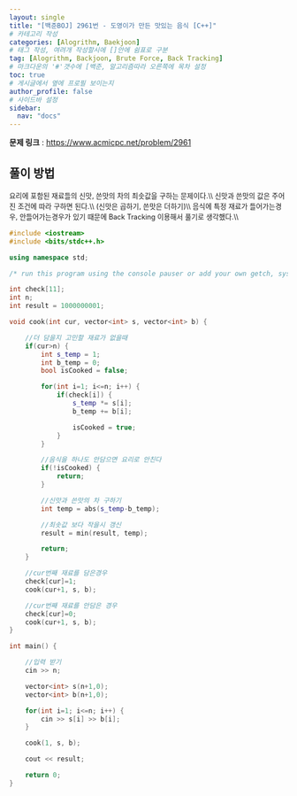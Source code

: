 ```yaml
---
layout: single
title: "[백준BOJ] 2961번 - 도영이가 만든 맛있는 음식 [C++]"
# 카테고리 작성
categories: [Alogrithm, Baekjoon]
# 태그 작성, 여려개 작성할시에 []안에 쉼표로 구분
tag: [Alogrithm, Backjoon, Brute Force, Back Tracking]
# 마크다운의 '#'갯수에 [백준, 알고리즘따라 오른쪽에 목차 설정
toc: true
# 게시글에서 옆에 프로필 보이는지
author_profile: false
# 사이드바 설정
sidebar:
  nav: "docs"
---
```


**문제 링크** : <https://www.acmicpc.net/problem/2961>

## 풀이 방법

<span style="font-size:90%">
요리에 포함된 재료들의 신맛, 쓴맛의 차의 최솟값을 구하는 문제이다.\\
신맛과 쓴맛의 값은 주어진 조건에 따라 구하면 된다.\\
(신맛은 곱하기, 쓴맛은 더하기)\\
음식에 특정 재료가 들어가는경우, 안들어가는경우가 있기 때문에 Back Tracking 이용해서 풀기로 생각했다.\\
</span>

```c++
#include <iostream>
#include <bits/stdc++.h>

using namespace std;

/* run this program using the console pauser or add your own getch, system("pause") or input loop */

int check[11];
int n;
int result = 1000000001;

void cook(int cur, vector<int> s, vector<int> b) {

	//더 담을지 고민할 재료가 없을때
	if(cur>n) {
		int s_temp = 1;
		int	b_temp = 0;
		bool isCooked = false;

		for(int i=1; i<=n; i++) {
			if(check[i]) {
				s_temp *= s[i];
				b_temp += b[i];

				isCooked = true;
			}
		}

		//음식을 하나도 안담으면 요리로 안친다
		if(!isCooked) {
			return;
		}

		//신맛과 쓴맛의 차 구하기
		int temp = abs(s_temp-b_temp);

		//최솟값 보다 작을시 갱신
		result = min(result, temp);

		return;
	}

	//cur번째 재료를 담은경우
	check[cur]=1;
	cook(cur+1, s, b);

	//cur번째 재료를 안담은 경우
	check[cur]=0;
	cook(cur+1, s, b);
}

int main() {

	//입력 받기
	cin >> n;

	vector<int> s(n+1,0);
	vector<int> b(n+1,0);

	for(int i=1; i<=n; i++) {
		cin >> s[i] >> b[i];
	}

	cook(1, s, b);

	cout << result;

	return 0;
}
```
